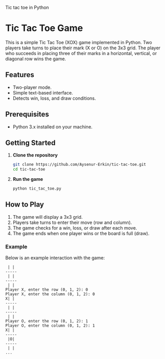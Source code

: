 Tic tac toe in Python
# Tic Tac Toe Game

This is a simple Tic Tac Toe (XOX) game implemented in Python. Two players take turns to place their mark (X or O) on the 3x3 grid. The player who succeeds in placing three of their marks in a horizontal, vertical, or diagonal row wins the game.

## Features

- Two-player mode.
- Simple text-based interface.
- Detects win, loss, and draw conditions.

## Prerequisites

- Python 3.x installed on your machine.

## Getting Started

1. **Clone the repository**

    ```sh
    git clone https://github.com/Aysenur-Erkin/tic-tac-toe.git
    cd tic-tac-toe
    ```

2. **Run the game**

    ```sh
    python tic_tac_toe.py
    ```

## How to Play

1. The game will display a 3x3 grid.
2. Players take turns to enter their move (row and column).
3. The game checks for a win, loss, or draw after each move.
4. The game ends when one player wins or the board is full (draw).

### Example

Below is an example interaction with the game:

```plaintext
 | | 
-----
 | | 
-----
 | | 
Player X, enter the row (0, 1, 2): 0
Player X, enter the column (0, 1, 2): 0
X| | 
-----
 | | 
-----
 | | 
Player O, enter the row (0, 1, 2): 1
Player O, enter the column (0, 1, 2): 1
X| | 
-----
 |O| 
-----
 | | 
...

